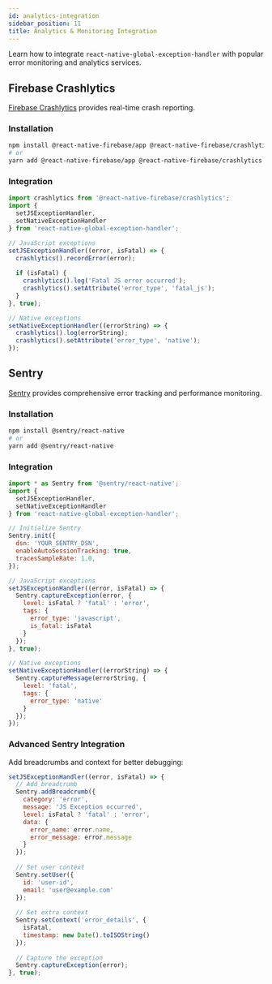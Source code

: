 ```yaml
---
id: analytics-integration
sidebar_position: 11
title: Analytics & Monitoring Integration
---
```


Learn how to integrate `react-native-global-exception-handler` with popular error monitoring and analytics services.

## Firebase Crashlytics

[Firebase Crashlytics](https://firebase.google.com/products/crashlytics) provides real-time crash reporting.

### Installation

```bash
npm install @react-native-firebase/app @react-native-firebase/crashlytics
# or
yarn add @react-native-firebase/app @react-native-firebase/crashlytics
```

### Integration

```js
import crashlytics from '@react-native-firebase/crashlytics';
import { 
  setJSExceptionHandler, 
  setNativeExceptionHandler 
} from 'react-native-global-exception-handler';

// JavaScript exceptions
setJSExceptionHandler((error, isFatal) => {
  crashlytics().recordError(error);
  
  if (isFatal) {
    crashlytics().log('Fatal JS error occurred');
    crashlytics().setAttribute('error_type', 'fatal_js');
  }
}, true);

// Native exceptions
setNativeExceptionHandler((errorString) => {
  crashlytics().log(errorString);
  crashlytics().setAttribute('error_type', 'native');
});
```

## Sentry

[Sentry](https://sentry.io/) provides comprehensive error tracking and performance monitoring.

### Installation

```bash
npm install @sentry/react-native
# or
yarn add @sentry/react-native
```

### Integration

```js
import * as Sentry from '@sentry/react-native';
import { 
  setJSExceptionHandler, 
  setNativeExceptionHandler 
} from 'react-native-global-exception-handler';

// Initialize Sentry
Sentry.init({
  dsn: 'YOUR_SENTRY_DSN',
  enableAutoSessionTracking: true,
  tracesSampleRate: 1.0,
});

// JavaScript exceptions
setJSExceptionHandler((error, isFatal) => {
  Sentry.captureException(error, {
    level: isFatal ? 'fatal' : 'error',
    tags: {
      error_type: 'javascript',
      is_fatal: isFatal
    }
  });
}, true);

// Native exceptions
setNativeExceptionHandler((errorString) => {
  Sentry.captureMessage(errorString, {
    level: 'fatal',
    tags: {
      error_type: 'native'
    }
  });
});
```

### Advanced Sentry Integration

Add breadcrumbs and context for better debugging:

```js
setJSExceptionHandler((error, isFatal) => {
  // Add breadcrumb
  Sentry.addBreadcrumb({
    category: 'error',
    message: 'JS Exception occurred',
    level: isFatal ? 'fatal' : 'error',
    data: {
      error_name: error.name,
      error_message: error.message
    }
  });
  
  // Set user context
  Sentry.setUser({
    id: 'user-id',
    email: 'user@example.com'
  });
  
  // Set extra context
  Sentry.setContext('error_details', {
    isFatal,
    timestamp: new Date().toISOString()
  });
  
  // Capture the exception
  Sentry.captureException(error);
}, true);
```
